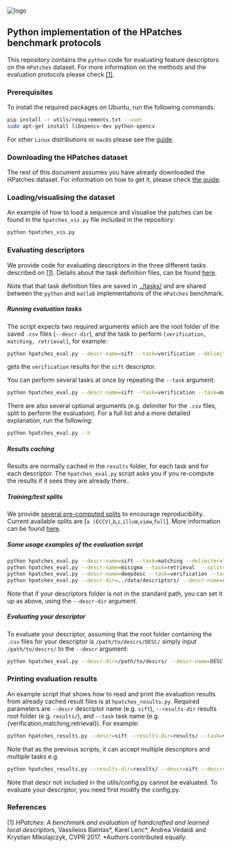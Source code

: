 ![logo](https://hpatches.github.io/assets/hpatches-logo.png "logo")
## Python implementation of the HPatches benchmark protocols

This repository contains the `python` code for evaluating feature
descriptors on the `HPatches` dataset. For more information on the
methods and the evaluation protocols please check [[1]](#refs).

### Prerequisites

To install the required packages on Ubuntu, run the following commands:

``` sh
pip install -r utils/requirements.txt --user
sudo apt-get install libopencv-dev python-opencv
```

For other `Linux` distributions or `macOS` please see the
[guide](utils/docs/prerequisites.md).

### Downloading the HPatches dataset
The rest of this document assumes you have already downloaded the
HPatches dataset. For information on how to get it, please check
[the guide](../readme.md).

### Loading/visualising the dataset
An example of how to load a sequence and visualise the patches can be
found in the `hpatches_vis.py` file included in the repository:

``` sh
python hpatches_vis.py
```

### Evaluating descriptors

We provide code for evaluating descriptors in the three different
tasks described on [[1]](#refs). Details about the task definition
files, can be found [here](utils/docs/tasks.md).

Note that that task definition files are saved in
[../tasks/](../tasks/) and are shared between the `python` and
`matlab` implementations of the `HPatches` benchmark.


##### Running evaluation tasks
The script expects two required arguments which are the root folder of
the saved `.csv` files (`--descr-dir`), and the task to perform
`[verification, matching, retrieval]`, for example:


```sh
python hpatches_eval.py --descr-name=sift --task=verification --delimiter=";"
```
gets the `verification` results for the `sift` descriptor. 

You can perform several tasks at once by repeating the `--task` argument:

```sh
python hpatches_eval.py --descr-name=sift --task=verification --task=matching --delimiter=";"
```

There are also several optional arguments (e.g. delimiter for the
`.csv` files, split to perform the evaluation). For a full list and
a more detailed explanation, run the following:

```sh
python hpatches_eval.py --h
```

##### Results caching
Results are normally cached in the `results` folder, for each task and for each
descriptor. The `hpatches_eval.py` script asks you if you re-compute
the results if it sees they are already there..

##### Training/test splits

We provide [several pre-computed splits](./utils/splits.json) to
encourage reproducibility. Current available splits are
[`a (ECCV)`,`b`,`c`,`illum`,`view`,`full`]. More
information can be found [here](./utils/docs/splits.md).

##### Some usage examples of the evaluation script
```sh
python hpatches_eval.py --descr-name=sift --task=matching --delimiter=";"
python hpatches_eval.py --descr-name=misigma --task=retrieval  --split=b
python hpatches_eval.py --descr-name=deepdesc --task=verification --task=matching --task=retrieval
python hpatches_eval.py --descr-dir=../data/descriptors/ --descr-name=sift --task=matching
```
Note that if your descriptors folder is not in the standard path, you can set it up
as above, using the `--descr-dir` argument.

##### Evaluating your descriptor

To evaluate your descriptor, assuming that the root folder containing
the `.csv` files for your descriptor is
`/path/to/descrs/DESC/` simply input `/path/to/descrs/` to the `--descr` argument:

```sh
python hpatches_eval.py --descr-dir=/path/to/descrs/ --descr-name=DESC --task=retrieval
```

### Printing evaluation results

An example script that shows how to read and print the evaluation
results from already cached result files is at `hpatches_results.py`.
Required parameters are `--descr` descriptor name (e.g. `sift`),
`--results-dir` results root folder (e.g. `results/`), and `--task`
task name (e.g. {verification,matching,retrieval}). For example:

```sh
python hpatches_results.py --descr=sift --results-dir=results/ --task=verification
```

Note that as the previous scripts, it can accept multiple descriptors and multiple tasks e.g.

```sh
python hpatches_results.py --results-dir=results/ --descr=sift --descr=deepdesc  --task=verification --task=retrieval
```

Note that descr not included in the utils/config.py cannot be evaluated.  To evaluate your descriptor, 
you need first modify the config.py.

### References
<a name="refs"></a>

[1] *HPatches: A benchmark and evaluation of handcrafted and learned local descriptors*, Vassileios Balntas*, Karel Lenc*, Andrea Vedaldi and Krystian Mikolajczyk, CVPR 2017.
*Authors contributed equally.
